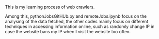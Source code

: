 This is my learning process of web crawlers.

Among this, pythonJobsGitHUb.py and remoteJobs.ipynb focus on the analysing of the data fetched, the other codes mainly focus
on different techniques in accessing information online, such as randomly change IP in case the website bans my IP when I visit 
the website too often.
